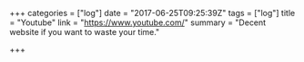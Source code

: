 +++
categories = ["log"]
date = "2017-06-25T09:25:39Z"
tags = ["log"]
title = "Youtube"
link = "https://www.youtube.com/"
summary = "Decent website if you want to waste your time."

+++
